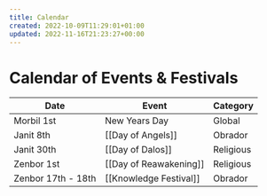```yaml
---
title: Calendar
created: 2022-10-09T11:29:01+01:00
updated: 2022-11-16T21:23:27+00:00
---
```

# Calendar of Events & Festivals

| Date | Event | Category |
| -- | -- | -- |
| Morbil 1st | New Years Day | Global |
| Janit 8th | [[Day of Angels]] | Obrador |
| Janit 30th | [[Day of Dalos]] | Religious |
| Zenbor 1st | [[Day of Reawakening]] | Religious |
| Zenbor 17th - 18th | [[Knowledge Festival]]| Obrador |
